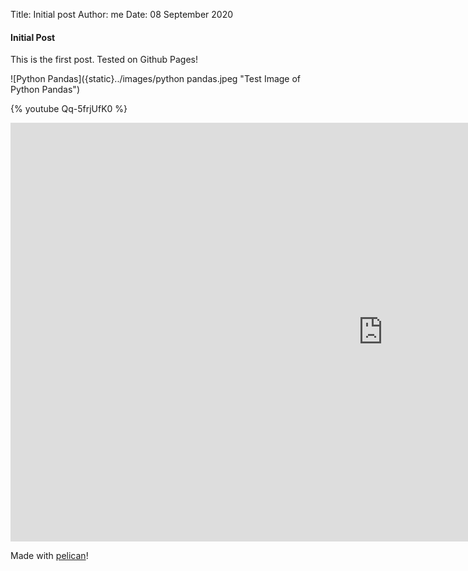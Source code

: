 Title: Initial post
Author: me
Date: 08 September 2020

#### Initial Post

This is the first post. Tested on Github Pages!

![Python Pandas]({static}../images/python pandas.jpeg "Test Image of Python Pandas")

{% youtube Qq-5frjUfK0 %}

<iframe width="1191" height="670" src="https://www.youtube.com/embed/NZvhMy024oo" frameborder="0" allow="accelerometer; autoplay; encrypted-media; gyroscope; picture-in-picture" allowfullscreen></iframe>

Made with [pelican](https://getpelican.com)!